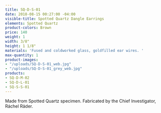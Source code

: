 ```yaml
---
title: SQ-D-S-01
date: 2018-08-15 00:27:00 -04:00
visible-title: Spotted Quartz Dangle Earrings
elements: Spotted Quartz
product-colors: Brown
price: 140
weight: 1
width: 3/8"
height: 1 1/8"
materials: 'Fused and coldworked glass, goldfilled ear wires. '
max-quantity: 1
product-images:
- "/uploads/SQ-D-S-01_web.jpg"
- "/uploads/SQ-D-S-01_grey_web.jpg"
products:
- SQ-D-M-02
- SQ-D-L-01
- SQ-S-S-01
---
```


Made from Spotted Quartz specimen. Fabricated by the Chief Investigator, Ráchel Räder.

